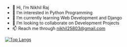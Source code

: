 - 👋 Hi, I’m Nikhil Raj
- 👀 I’m interested in Python Programming
- 🌱 I’m currently learning Web Development and Django
- 💞️ I’m looking to collaborate on Development Projects
- 📫 Reach me through nikhil25803@gmail.com

[![Top Langs](https://github-readme-stats.vercel.app/api/top-langs/?username=nikhil25803&layout=compact)](https://github.com/anuraghazra/github-readme-stats)

<!-- <a href="#"><img align="center" src="https://github-readme-streak-stats.herokuapp.com/?user=nikhil25803&theme=dark" /></a> -->

<!-- <p align="left"> <img src="https://komarev.com/ghpvc/?username=nikhil25803&label=Profile%20views&color=0e75b6&style=flat" alt="srinjoyray" /> </p> -->

<!---
nikhil25803/nikhil25803 is a ✨ special ✨ repository because its `README.md` (this file) appears on your GitHub profile.
You can click the Preview link to take a look at your changes.
--->
